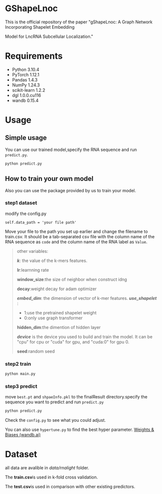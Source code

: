 # GShapeLnoc

This is the official repository of the paper "gShapeLnoc: A Graph Network Incorporating Shapelet Embedding

Model for LncRNA Subcellular Localization."  

# Requirements

- Python 3.10.4
- PyTorch 1.12.1
- Pandas 1.4.3
- NumPy 1.24.3
- scikit-learn 1.2.2
- dgl 1.0.0.cu116
- wandb 0.15.4

# Usage

## Simple usage

You can use our trained model,specify the RNA sequence and run `predict.py`.

```python
python predict.py
```



## How to train your own model

Also you can use the package provided by us to train your model.

### step1  dataset 

modify  the config.py

```
self.data_path = 'your file path'
```

Move your file to the path you set up earlier and change the filename to train.csv. It should be a tab-separated csv file with the column name of the RNA sequence as `code` and the column name of the RNA label as `Value`.

> other variables:
>
> ***k***: the value of the k-mers features.
>
> **lr**:learnning rate
>
> **window_size**:the size of neighbor when construct idng
>
> **decay**:weight decay for adam optimizer
>
> ***embed_dim***: the dimension of vector of k-mer features.
> ***use_shapelet*** :
>
> - 1:use the pretrained shapelet weight
> - 0:only use graph transformer
>
> **hidden_dim**:the dimention of hidden layer
>
> ***device*** is the device you used to build and train the model. It can be "cpu" for cpu or "cuda" for gpu, and "cuda:0" for gpu 0.
>
> **seed**:random seed
>
> 

### step2 train

~~~python
python main.py
~~~

### step3 predict

move `best.pt` and `shpaeInfo.pkl` to the finalResult directory.specify the sequence you want to predict and run `predict.py`

~~~python
python predict.py
~~~

Check the `config.py` to see what you could adjust.

You can also use `hypertune.py` to find the best hyper parameter. [Weights & Biases (wandb.ai)](https://wandb.ai/home)



# Dataset

all data are avalible in   *data/rnalight*  folder. 

The **train.csv**is used in k-fold cross validation.

The **test.csv**is used in comparison with other existing predictors.





